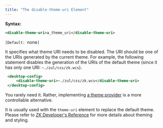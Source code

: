 ```yaml
---
title: "The disable-theme-uri Element"
---
```


**Syntax:**

```xml
<disable-theme-uri>a_theme_uri</disable-theme-uri>
```

`[Default: `none`]`

It specifies what theme URI needs to be disabled. The URI should be one
of the URIs generated by the current theme. For example, the following
statement disables the generation of the URIs of the default theme
(since it has only one URI: `~./zul/css/zk.wcs`).

```xml
 <desktop-config>
     <disable-theme-uri>~./zul/css/zk.wcs</disable-theme-uri>
 </desktop-config>
```

You rarely need it. Rather, implementing [a theme provider](https://www.zkoss.org/wiki/ZK_Developer%27s_Reference/Theming_and_Styling/Understanding_the_Theming_Subsystem/Providing_Theme_Resources)
is a more controllable alternative.

It is usually used with the `theme-uri` element to replace the default
theme. Please refer to [ZK Developer's Reference]({{site.baseurl}}/zk_dev_ref/theming_and_styling/customizing_standard_themes)
for more details about theming and styling.


